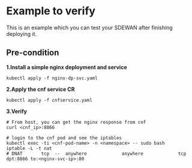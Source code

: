 # Example to verify
This is an example which you can test your SDEWAN after finishing deploying it.

## Pre-condition
**1.Install a simple nginx deployment and service**

`kubectl apply -f nginx-dp-svc.yaml`

**2.Apply the cnf service CR**

`kubectl apply -f cnfservice.yaml`

**3.Verify**

```
# From host, you can get the nginx response from cnf
curl <cnf_ip>:8866

# login to the cnf pod and see the iptables
kubectl exec -ti <cnf-pod-name> -n <namespace> -- sudo bash
iptable -L -t nat
# DNAT       tcp  --  anywhere             anywhere             tcp dpt:8866 to:<nginx-svc-ip>:80
```
